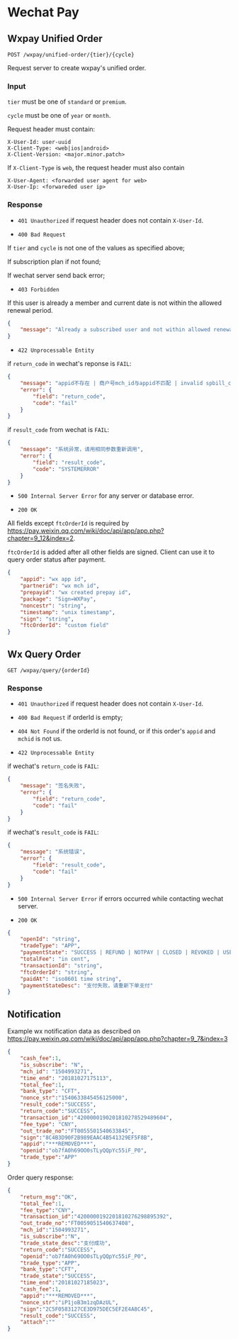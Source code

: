 # Wechat Pay

## Wxpay Unified Order

    POST /wxpay/unified-order/{tier}/{cycle}

Request server to create wxpay's unified order.

### Input

`tier` must be one of `standard` or `premium`.

`cycle` must be one of `year` or `month`.

Request header must contain:
```
X-User-Id: user-uuid
X-Client-Type: <web|ios|android>
X-Client-Version: <major.minor.patch>
```

If `X-Client-Type` is `web`, the request header must also contain
```
X-User-Agent: <forwarded user agent for web> 
X-User-Ip: <forwareded user ip>
```

### Response

* `401 Unauthorized` if request header does not contain `X-User-Id`.

* `400 Bad Request`

If `tier` and `cycle` is not one of the values as specified above;

If subscription plan if not found;

If wechat server send back error;

* `403 Forbidden`

If this user is already a member and current date is not within the allowed renewal period.

```json
{
    "message": "Already a subscribed user and not within allowed renewal period.",
}
```
* `422 Unprocessable Entity`

if `return_code` in wechat's reponse is `FAIL`:
```json
{
    "message": "appid不存在 | 商户号mch_id与appid不匹配 | invalid spbill_create_ip | spbill_create_ip参数长度有误",
    "error": {
        "field": "return_code",
        "code": "fail"
    }
}
```

if `result_code` from wechat is `FAIL`:
```json
{
    "message": "系统异常，请用相同参数重新调用",
    "error": {
        "field": "result_code",
        "code": "SYSTEMERROR"
    }
}
```

* `500 Internal Server Error` for any server or database error.

* `200 OK`

All fields except `ftcOrderId` is required by https://pay.weixin.qq.com/wiki/doc/api/app/app.php?chapter=9_12&index=2.

`ftcOrderId` is added after all other fields are signed. Client can use it to query order status after payment.

```json
{
    "appid": "wx app id",
    "partnerid": "wx mch id",
    "prepayid": "wx created prepay id",
    "package": "Sign=WXPay",
    "noncestr": "string",
    "timestamp": "unix timestamp",
    "sign": "string",
    "ftcOrderId": "custom field"
}
```

## Wx Query Order

    GET /wxpay/query/{orderId}

### Response

* `401 Unauthorized` if request header does not contain `X-User-Id`.

* `400 Bad Request` if orderId is empty;

* `404 Not Found` if the orderId is not found, or if this order's `appid` and `mchid` is not us.

* `422 Unprocessable Entity`

if wechat's `return_code` is `FAIL`:
```json
{
    "message": "签名失败",
    "error": {
        "field": "return_code",
        "code": "fail"
    }
}
```

if wechat's `result_code` is `FAIL`:
```json
{
    "message": "系统错误",
    "error": {
        "field": "result_code",
        "code": "fail"
    }
}
```

* `500 Internal Server Error` if errors occurred while contacting wechat server.

* `200 OK`
```json
{
    "openId": "string",
    "tradeType": "APP",
    "paymentState": "SUCCESS | REFUND | NOTPAY | CLOSED | REVOKED | USERPAYING | PAYERROR",
    "totalFee": "in cent",
    "transactionId": "string",
    "ftcOrderId": "string",
    "paidAt": "iso8601 time string",
    "paymentStateDesc": "支付失败，请重新下单支付"
}
```

## Notification

Example wx notification data as described on https://pay.weixin.qq.com/wiki/doc/api/app/app.php?chapter=9_7&index=3

```json
{
    "cash_fee":1,
    "is_subscribe": "N",
    "mch_id": "1504993271",
    "time_end": "20181027175113",
    "total_fee":1,
    "bank_type": "CFT",
    "nonce_str":"1540633845456125000", 
    "result_code":"SUCCESS",
    "return_code":"SUCCESS",
    "transaction_id":"4200000190201810278529489604",
    "fee_type": "CNY",
    "out_trade_no":"FT0055501540633845",
    "sign":"8C4B3D90F2B989EAAC4B541329EF5F8B",
    "appid":"***REMOVED***",
    "openid":"ob7fA0h69OO0sTLyQQpYc55iF_P0",
    "trade_type":"APP"
}
```

Order query response:
```json
{
    "return_msg":"OK",
    "total_fee":1,
    "fee_type":"CNY", 
    "transaction_id":"4200000192201810276298895392",
    "out_trade_no":"FT0059051540637408",
    "mch_id":"1504993271",
    "is_subscribe":"N",
    "trade_state_desc":"支付成功",
    "return_code":"SUCCESS",
    "openid":"ob7fA0h69OO0sTLyQQpYc55iF_P0",
    "trade_type":"APP",
    "bank_type":"CFT",
    "trade_state":"SUCCESS",
    "time_end":"20181027185023",
    "cash_fee":1,
    "appid":"***REMOVED***",
    "nonce_str":"iP1joB3m1zqDAzUL",
    "sign":"2C5F0583127CE3D975DEC5EF2E4A8C45",
    "result_code":"SUCCESS",
    "attach":""
}
```